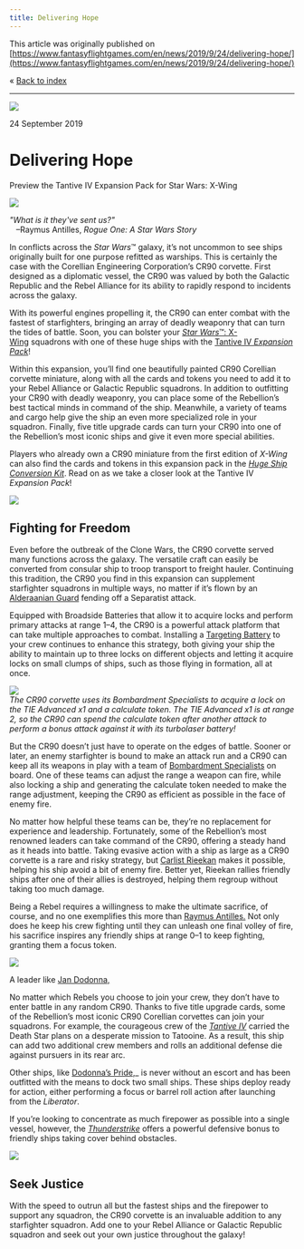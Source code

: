 ```yaml
---
title: Delivering Hope
---
```


This article was originally published on [https://www.fantasyflightgames.com/en/news/2019/9/24/delivering-hope/](https://www.fantasyflightgames.com/en/news/2019/9/24/delivering-hope/)

&laquo; [Back to index](../index.md)

---

![](swz55_preview.png)

24 September 2019

Delivering Hope
===============

Preview the Tantive IV Expansion Pack for Star Wars: X-Wing

![](swz55_box-left-lfl.png)

_"What is it they've sent us?"_  
   –Raymus Antilles, _Rogue One: A Star Wars Story_

In conflicts across the _Star Wars_™ galaxy, it’s not uncommon to see ships originally built for one purpose refitted as warships. This is certainly the case with the Corellian Engineering Corporation’s CR90 corvette. First designed as a diplomatic vessel, the CR90 was valued by both the Galactic Republic and the Rebel Alliance for its ability to rapidly respond to incidents across the galaxy.

With its powerful engines propelling it, the CR90 can enter combat with the fastest of starfighters, bringing an array of deadly weaponry that can turn the tides of battle. Soon, you can bolster your [_Star Wars_™: X-Wing](https://www.fantasyflightgames.com/en/products/x-wing-second-edition/) squadrons with one of these huge ships with the [Tantive IV _Expansion Pack_](https://www.fantasyflightgames.com/en/products/x-wing-second-edition/products/x-wing-second-edition-tantive-iv-expansion-pack/)!

Within this expansion, you’ll find one beautifully painted CR90 Corellian corvette miniature, along with all the cards and tokens you need to add it to your Rebel Alliance or Galactic Republic squadrons. In addition to outfitting your CR90 with deadly weaponry, you can place some of the Rebellion’s best tactical minds in command of the ship. Meanwhile, a variety of teams and cargo help give the ship an even more specialized role in your squadron. Finally, five title upgrade cards can turn your CR90 into one of the Rebellion’s most iconic ships and give it even more special abilities.

Players who already own a CR90 miniature from the first edition of _X-Wing_ can also find the cards and tokens in this expansion pack in the _[Huge Ship Conversion Kit](https://www.fantasyflightgames.com/en/products/x-wing-second-edition/products/huge-ship-conversion-kit/)_. Read on as we take a closer look at the Tantive IV _Expansion Pack_!

![](swz55_ship-art-with-dial.png)

Fighting for Freedom
--------------------

Even before the outbreak of the Clone Wars, the CR90 corvette served many functions across the galaxy. The versatile craft can easily be converted from consular ship to troop transport to freight hauler. Continuing this tradition, the CR90 you find in this expansion can supplement starfighter squadrons in multiple ways, no matter if it’s flown by an [Alderaanian Guard](swz55_alderaanian-guard_card.png) fending off a Separatist attack.

Equipped with Broadside Batteries that allow it to acquire locks and perform primary attacks at range 1–4, the CR90 is a powerful attack platform that can take multiple approaches to combat. Installing a [Targeting Battery](swz55_targeting-battery_card.png) to your crew continues to enhance this strategy, both giving your ship the ability to maintain up to three locks on different objects and letting it acquire locks on small clumps of ships, such as those flying in formation, all at once.

![](swz55-a3-diagram.jpg)  
_The CR90 corvette uses its Bombardment Specialists to acquire a lock on the TIE Advanced x1 and a calculate token. The TIE Advanced x1 is at range 2, so the CR90 can spend the calculate token after another attack to perform a bonus attack against it with its turbolaser battery!_

But the CR90 doesn’t just have to operate on the edges of battle. Sooner or later, an enemy starfighter is bound to make an attack run and a CR90 can keep all its weapons in play with a team of [Bombardment Specialists](swz55_bombardment-specialists_card.png) on board. One of these teams can adjust the range a weapon can fire, while also locking a ship and generating the calculate token needed to make the range adjustment, keeping the CR90 as efficient as possible in the face of enemy fire.

No matter how helpful these teams can be, they’re no replacement for experience and leadership. Fortunately, some of the Rebellion’s most renowned leaders can take command of the CR90, offering a steady hand as it heads into battle. Taking evasive action with a ship as large as a CR90 corvette is a rare and risky strategy, but [Carlist Rieekan](swz55_carlist-rieekan_card.png) makes it possible, helping his ship avoid a bit of enemy fire. Better yet, Rieekan rallies friendly ships after one of their allies is destroyed, helping them regroup without taking too much damage.

Being a Rebel requires a willingness to make the ultimate sacrifice, of course, and no one exemplifies this more than [Raymus Antilles.](swz55_raymus-antilles_card.png) Not only does he keep his crew fighting until they can unleash one final volley of fire, his sacrifice inspires any friendly ships at range 0–1 to keep fighting, granting them a focus token.

![](swz55_spread.png)

A leader like [Jan Dodonna,](swz55_jan-dodonna_card.png)

No matter which Rebels you choose to join your crew, they don’t have to enter battle in any random CR90. Thanks to five title upgrade cards, some of the Rebellion’s most iconic CR90 Corellian corvettes can join your squadrons. For example, the courageous crew of the _[Tantive IV](swz55_tantive-iv_card.png)_ carried the Death Star plans on a desperate mission to Tatooine. As a result, this ship can add two additional crew members and rolls an additional defense die against pursuers in its rear arc.

Other ships, like [Dodonna’s Pride,](swz55_dodonnas-pride_card.png)_ is never without an escort and has been outfitted with the means to dock two small ships. These ships deploy ready for action, either performing a focus or barrel roll action after launching from the _Liberator_.

If you’re looking to concentrate as much firepower as possible into a single vessel, however, the _[Thunderstrike](swz55_thunderstrike_card.png)_ offers a powerful defensive bonus to friendly ships taking cover behind obstacles.

![](swz55_a3_art-piece.png)

Seek Justice
------------

With the speed to outrun all but the fastest ships and the firepower to support any squadron, the CR90 corvette is an invaluable addition to any starfighter squadron. Add one to your Rebel Alliance or Galactic Republic squadron and seek out your own justice throughout the galaxy!

[](http://community.fantasyflightgames.com/index.php?/forum/222-x-wing/)